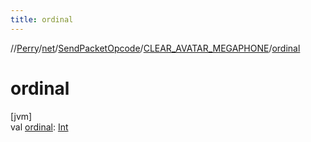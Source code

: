 ```yaml
---
title: ordinal
---
```

//[Perry](../../../../index.html)/[net](../../index.html)/[SendPacketOpcode](../index.html)/[CLEAR_AVATAR_MEGAPHONE](index.html)/[ordinal](ordinal.html)



# ordinal



[jvm]\
val [ordinal](ordinal.html): [Int](https://kotlinlang.org/api/latest/jvm/stdlib/kotlin/-int/index.html)




